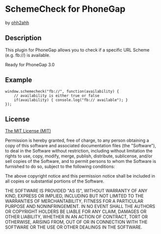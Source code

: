 SchemeCheck for PhoneGap
========================
by [ohh2ahh](http://ohh2ahh.com)

Description
-----------

This plugin for PhoneGap allows you to check if a specific URL Scheme (e.g. fb://) is available.

Ready for PhoneGap 3.0

Example
-------

	window.schemecheck("fb://", function(availability) {
		// availability is either true or false
		if(availability) { console.log("fb:// available"); }
	});

License
-------
[The MIT License (MIT)](http://www.opensource.org/licenses/mit-license.html)

Permission is hereby granted, free of charge, to any person obtaining a copy
of this software and associated documentation files (the "Software"), to deal
in the Software without restriction, including without limitation the rights
to use, copy, modify, merge, publish, distribute, sublicense, and/or sell
copies of the Software, and to permit persons to whom the Software is
furnished to do so, subject to the following conditions:

The above copyright notice and this permission notice shall be included in
all copies or substantial portions of the Software.

THE SOFTWARE IS PROVIDED "AS IS", WITHOUT WARRANTY OF ANY KIND, EXPRESS OR
IMPLIED, INCLUDING BUT NOT LIMITED TO THE WARRANTIES OF MERCHANTABILITY,
FITNESS FOR A PARTICULAR PURPOSE AND NONINFRINGEMENT. IN NO EVENT SHALL THE
AUTHORS OR COPYRIGHT HOLDERS BE LIABLE FOR ANY CLAIM, DAMAGES OR OTHER
LIABILITY, WHETHER IN AN ACTION OF CONTRACT, TORT OR OTHERWISE, ARISING FROM,
OUT OF OR IN CONNECTION WITH THE SOFTWARE OR THE USE OR OTHER DEALINGS IN
THE SOFTWARE.
